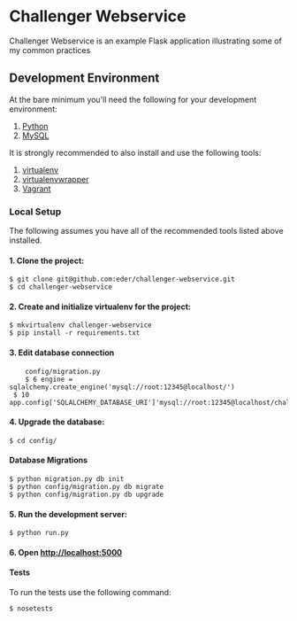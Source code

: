 # Challenger Webservice

Challenger Webservice is an example Flask application illustrating some of my common practices

## Development Environment

At the bare minimum you'll need the following for your development environment:

1. [Python](http://www.python.org/)
2. [MySQL](http://www.mysql.com/)


It is strongly recommended to also install and use the following tools:

1. [virtualenv](https://python-guide.readthedocs.org/en/latest/dev/virtualenvs/#virtualenv)
2. [virtualenvwrapper](https://python-guide.readthedocs.org/en/latest/dev/virtualenvs/#virtualenvwrapper)
3. [Vagrant](http://vagrantup.com)

### Local Setup

The following assumes you have all of the recommended tools listed above installed.

#### 1. Clone the project:

    $ git clone git@github.com:eder/challenger-webservice.git
    $ cd challenger-webservice

#### 2. Create and initialize virtualenv for the project:

    $ mkvirtualenv challenger-webservice
    $ pip install -r requirements.txt

#### 3. Edit database connection
		config/migration.py
		$ 6 engine = sqlalchemy.create_engine('mysql://root:12345@localhost/')
	 $ 10 app.config['SQLALCHEMY_DATABASE_URI']'mysql://root:12345@localhost/challengeWebservice_development'

#### 4. Upgrade the database:

    $ cd config/

#### Database Migrations
	$ python migration.py db init
	$ python config/migration.py db migrate
	$ python config/migration.py db upgrade
	

#### 5. Run the development server:

    $ python run.py

#### 6. Open [http://localhost:5000](http://localhost:5000)

#### Tests

To run the tests use the following command:

    $ nosetests